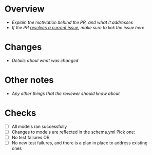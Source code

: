 # Overview
- _Explain the motivation behind the PR, and what it addresses_
- _If the PR [resolves a current issue](https://docs.github.com/en/issues/tracking-your-work-with-issues/linking-a-pull-request-to-an-issue#linking-a-pull-request-to-an-issue-using-a-keyword), make sure to link the issue here_

# Changes
- _Details about what was changed_

# Other notes
- _Any other things that the reviewer should know about_

# Checks
- [ ] All models ran successfully
- [ ] Changes to models are reflected in the schema.yml
Pick one:
- [ ] No test failures OR
- [ ] No new test failures, and there is a plan in place to address existing ones

